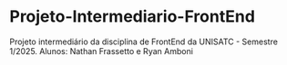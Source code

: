# Projeto-Intermediario-FrontEnd
Projeto intermediário da disciplina de FrontEnd da UNISATC - Semestre 1/2025. Alunos: Nathan Frassetto e Ryan Amboni
